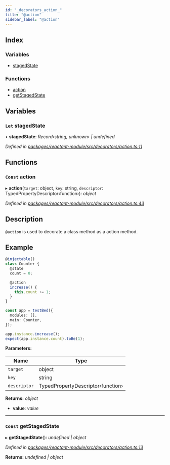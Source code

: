 ```yaml
---
id: "_decorators_action_"
title: "@action"
sidebar_label: "@action"
---
```


## Index

### Variables

* [stagedState](_decorators_action_.md#let-stagedstate)

### Functions

* [action](_decorators_action_.md#const-action)
* [getStagedState](_decorators_action_.md#const-getstagedstate)

## Variables

### `Let` stagedState

• **stagedState**: *Record‹string, unknown› | undefined*

*Defined in [packages/reactant-module/src/decorators/action.ts:11](https://github.com/unadlib/reactant/blob/02f8f232/packages/reactant-module/src/decorators/action.ts#L11)*

## Functions

### `Const` action

▸ **action**(`target`: object, `key`: string, `descriptor`: TypedPropertyDescriptor‹function›): *object*

*Defined in [packages/reactant-module/src/decorators/action.ts:43](https://github.com/unadlib/reactant/blob/02f8f232/packages/reactant-module/src/decorators/action.ts#L43)*

## Description

`@action` is used to decorate a class method as a action method.

## Example

```ts
@injectable()
class Counter {
  @state
  count = 0;

  @action
  increase() {
    this.count += 1;
  }
}

const app = testBed({
  modules: [],
  main: Counter,
});

app.instance.increase();
expect(app.instance.count).toBe(1);
```

**Parameters:**

Name | Type |
------ | ------ |
`target` | object |
`key` | string |
`descriptor` | TypedPropertyDescriptor‹function› |

**Returns:** *object*

* **value**: *value*

___

### `Const` getStagedState

▸ **getStagedState**(): *undefined | object*

*Defined in [packages/reactant-module/src/decorators/action.ts:13](https://github.com/unadlib/reactant/blob/02f8f232/packages/reactant-module/src/decorators/action.ts#L13)*

**Returns:** *undefined | object*
